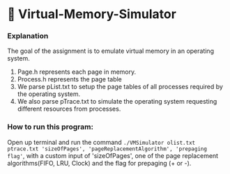 # :floppy_disk: Virtual-Memory-Simulator

### Explanation

The goal of the assignment is to emulate virtual memory in an operating system.

1) Page.h represents each page in memory.
2) Process.h represents the page table 
3) We parse pList.txt to setup the page tables of all processes required by the operating system.
4) We also parse pTrace.txt to simulate the operating system requesting different resources from processes.

### How to run this program:
Open up terminal and run the command `./VMSimulator olist.txt ptrace.txt 'sizeOfPages', 'pageReplacementAlgorithm', 'prepaging flag'`, with a custom input of 'sizeOfPages', one of the page replacement algorithms(FIFO, LRU, Clock) and the flag for prepaging (+ or -).
